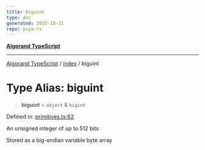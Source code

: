 ```yaml
---
title: biguint
type: doc
generated: 2025-10-31
repo: puya-ts
---
```

[**Algorand TypeScript**](../../README.md)

***

[Algorand TypeScript](../../modules.md) / [index](../README.md) / biguint

# Type Alias: biguint

> **biguint** = `object` & `bigint`

Defined in: [primitives.ts:62](https://github.com/algorandfoundation/puya-ts/blob/main/packages/algo-ts/src/primitives.ts#L62)

An unsigned integer of up to 512 bits

Stored as a big-endian variable byte array
